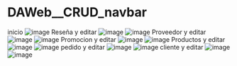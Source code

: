 # DAWeb__CRUD_navbar
inicio
![image](https://github.com/user-attachments/assets/c2ef9dbc-6144-446c-a37d-fe5e51735a90)
Reseña y editar
![image](https://github.com/user-attachments/assets/b7c6c0bb-0979-41a1-aefe-0826bbb013cc) 
![image](https://github.com/user-attachments/assets/c139d205-39d5-4072-a9b8-70095a0bb543)
Proveedor y editar
![image](https://github.com/user-attachments/assets/893198dc-689c-48be-ac9d-d345a00a5405)
![image](https://github.com/user-attachments/assets/909d1c24-96e8-4f6e-9b9e-2b4b2de675a2)
Promocion y editar 
![image](https://github.com/user-attachments/assets/ad649c37-e5ca-4744-ae80-366f9ff36beb)
![image](https://github.com/user-attachments/assets/5ec6f1b5-6aa5-4e95-bee9-d51b61bde094)
Productos y editar
![image](https://github.com/user-attachments/assets/ca7433fa-dfd3-47aa-90fd-2081a7319bb7)
![image](https://github.com/user-attachments/assets/f50e1d2b-7630-433f-9592-c0452ee833a6)
pedido y editar 
![image](https://github.com/user-attachments/assets/f44b79f6-5d45-4120-9814-7b630fc5cddc)
![image](https://github.com/user-attachments/assets/7c483722-5b18-4635-a11c-b5b0df808371)
cliente y editar
![image](https://github.com/user-attachments/assets/b46a9a5f-6215-4141-b3ec-4624fbcb429b)
![image](https://github.com/user-attachments/assets/cc6f2942-ef33-49a2-8538-00cd482637af)









